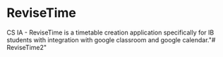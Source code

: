# ReviseTime
CS IA - ReviseTime is a timetable creation application specifically for IB students with integration with google classroom and google calendar."# ReviseTime2" 
